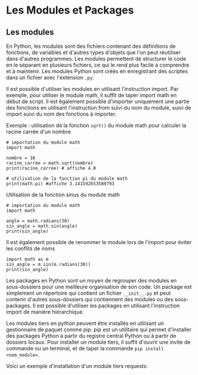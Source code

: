 # Les Modules et Packages
## Les modules
En Python, les modules sont des fichiers contenant des définitions de fonctions, de variables et d'autres types d'objets que l'on peut réutiliser dans d'autres programmes. Les modules permettent de structurer le code en le séparant en plusieurs fichiers, ce qui le rend plus facile à comprendre et à maintenir. Les modules Python sont créés en enregistrant des scriptes dans un fichier avec l'extension `.py`.

Il est possible d'utiliser les modules en utilisant l'instruction import. Par exemple, pour utiliser le module math, il suffit de taper import math en début de script. Il est également possible d'importer uniquement une partie des fonctions en utilisant l'instruction from suivi du nom du module, suivi de import suivi du nom des fonctions à importer.

Exemple : utilisation de la fonction `sqrt()` du module math pour calculer la racine carrée d'un nombre
``` 
# importation du module math
import math

nombre = 16
racine_carrée = math.sqrt(nombre)
print(racine_carrée) # affiche 4.0

# utilisation de la fonction pi du module math
print(math.pi) #affiche 3.141592653589793
```

Utilisation de la fonction sinus du module math
```
# importation du module math
import math

angle = math.radians(30)
sin_angle = math.sin(angle)
print(sin_angle)
```

Il est également possible de renommer le module lors de l'import pour éviter les conflits de noms 
```
import math as m
sin_angle = m.sin(m.radians(30))
print(sin_angle)
```


Les packages en Python sont un moyen de regrouper des modules en sous-dossiers pour une meilleure organisation de son code. Un package est simplement un répertoire qui contient un fichier `__init__.py` et peut contenir d'autres sous-dossiers qui contiennent des modules ou des sous-packages. Il est possible d'utiliser les packages en utilisant l'instruction import de manière hiérarchique.

Les modules tiers en python peuvent être installés en utilisant un gestionnaire de paquet comme pip. pip est un utilitaire qui permet d'installer des packages Python à partir du registre central Python ou à partir de dossiers locaux. Pour installer un module tiers, il suffit d'ouvrir une invite de commande ou un terminal, et de taper la commande `pip install <nom_module>`.

Voici un exemple d'installation d'un module tiers requests: